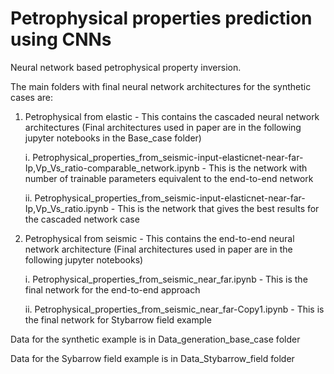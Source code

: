 # Petrophysical properties prediction using CNNs
Neural network based petrophysical property inversion.

The main folders with final neural network architectures for the synthetic cases are:

1. Petrophysical from elastic - This contains the cascaded neural network architectures
(Final architectures used in paper are in the following jupyter notebooks in the Base_case folder)
  
    i. Petrophysical_properties_from_seismic-input-elasticnet-near-far-Ip,Vp_Vs_ratio-comparable_network.ipynb - This is the network with number of trainable parameters equivalent to the end-to-end network
  
    ii. Petrophysical_properties_from_seismic-input-elasticnet-near-far-Ip,Vp_Vs_ratio.ipynb - This is the network that gives the best results for the cascaded network case

2. Petrophysical from seismic - This contains the end-to-end neural network architecture 
(Final architectures used in paper are in the following jupyter notebooks)
  
    i. Petrophysical_properties_from_seismic_near_far.ipynb - This is the final network for the end-to-end approach
  
    ii. Petrophysical_properties_from_seismic_near_far-Copy1.ipynb - This is the final network for Stybarrow field example
  

Data for the synthetic example is in Data_generation_base_case folder 


Data for the Sybarrow field example is in Data_Stybarrow_field folder
